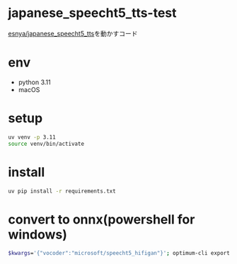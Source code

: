 # japanese_speecht5_tts-test

[esnya/japanese_speecht5_tts](https://huggingface.co/esnya/japanese_speecht5_tts)を動かすコード

# env
- python 3.11
- macOS

# setup
```bash
uv venv -p 3.11
source venv/bin/activate
```

# install
```bash
uv pip install -r requirements.txt
```

# convert to onnx(powershell for windows)
```bash
$kwargs='{"vocoder":"microsoft/speecht5_hifigan"}'; optimum-cli export onnx --model esnya/japanese_speecht5_tts --task text-to-audio --model-kwargs $kwargs --trust-remote-code japanese_speecht5_onnx
```